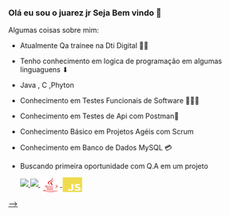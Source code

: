 ### Olá eu sou o juarez jr Seja Bem vindo 👋


Algumas coisas sobre mim:
- Atualmente Qa trainee na Dti Digital 🧑‍💼
- Tenho conhecimento em logica de programação em algumas linguaguens ⬇
- Java , C ,Phyton
- Conhecimento em Testes Funcionais de Software 🧑🏻‍💻
- Conhecimento em Testes de Api com Postman📱
- Conhecimento Básico em Projetos Agéis com Scrum
- Conhecimento em Banco de Dados MySQL 💳
- Buscando primeira oportunidade com Q.A em um projeto

  <a href="https://github.com/juarezjunior95">
  <img height="180em" src="https://github-readme-stats.vercel.app/api?username=juarezjunior95&show_icons=true&theme=dark&include_all_commits=true&count_private=true"/>
  <img height="180em" src="https://github-readme-stats.vercel.app/api/top-langs/?username=juarezjunior95&layout=compact&langs_count=7&theme=dark"/>
  
   <img align="center" alt="Rafa-Js" height="30" width="40" src="https://raw.githubusercontent.com/devicons/devicon/master/icons/java/java-plain.svg">
   <img align="center" alt="Rafa-Js" height="30" width="40" src="https://raw.githubusercontent.com/devicons/devicon/master/icons/javascript/javascript-plain.svg">
  
-->
